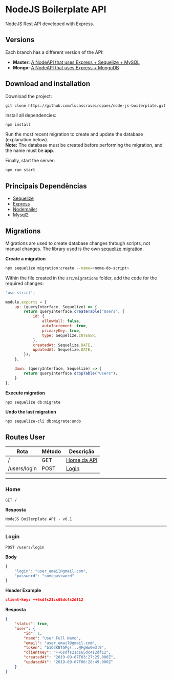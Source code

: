 # NodeJS Boilerplate API

NodeJS Rest API developed with Express.

## Versions

Each branch has a different version of the API:

* **Master:** [A NodeAPI that uses Express + Sequelize + MySQL](https://github.com/lucascraveiropaes/node-js-boilerplate)
* **Mongo:** [A NodeAPI that uses Express + MongoDB](https://github.com/lucascraveiropaes/node-js-boilerplate/tree/mongo)

## Download and installation

Download the project:

```git
git clone https://github.com/lucascraveiropaes/node-js-boilerplate.git
```

Install all dependencies:

```bash
npm install
```

Run the most recent migration to create and update the database (explanation below).  
**Note:** The database must be created before performing the migration, and the name must be **app**.

Finally, start the server:

```bash
npm run start
```

## Principais Dependências

* [Sequelize](https://sequelize.org)
* [Express](https://expressjs.com)
* [Nodemailer](https://nodemailer.com/about)
* [Mysql2](https://github.com/sidorares/node-mysql2)

## Migrations

Migrations are used to create database changes through scripts, not manual changes. The library used is the own [sequelize migration](https://sequelize.org/master/manual/migrations.html).

**Create a migration**

```bash
npx sequelize migration:create --name=<nome-do-script>
```

Within the file created in the ```src/migrations``` folder, add the code for the required changes:

```js
'use strict';

module.exports = {
    up: (queryInterface, Sequelize) => {
        return queryInterface.createTable("Users", {
            id: {
                allowNull: false,
                autoIncrement: true,
                primaryKey: true,
                type: Sequelize.INTEGER,
            },
            createdAt: Sequelize.DATE,
            updatedAt: Sequelize.DATE,
        });
    },

    down: (queryInterface, Sequelize) => {
        return queryInterface.dropTable("Users");
    }
};

```

**Execute migration**

```bash
npx sequelize db:migrate
```

**Undo the last migration**
```
npx sequelize-cli db:migrate:undo
```

## Routes User

|       Rota      | Método |     Descrição              |
|-----------------|--------|----------------------------|
| /               | GET    | [Home da API](#home)       |
| /users/login    | POST   | [Login](#login)            |

-----------------------------------------------------

### Home

```
GET /
```

**Resposta**

```
NodeJS Boilerplate API - v0.1
```

-----------------------------------------------------

### Login

```
POST /users/login
```

**Body**

```js
{
	"login": "user_email@gmail.com",
	"password": "somepassword"
}
```

**Header Example**

```json
client-key: ++6sdfs21cs65dc4s2df12
```

**Resposta**

```json
{
    "status": true,
    "user": {
        "id": 1,
        "name": "User Full Name",
        "email": "user_email@gmail.com",
        "token": "b1O3KBTGPg(...@FgWw0w3l9",
        "clientKey": "++6sdfs21cs65dc4s2df12",
        "createdAt": "2019-09-07T03:27:25.000Z",
        "updatedAt": "2019-09-07T06:28:49.000Z"
    }
}
```
